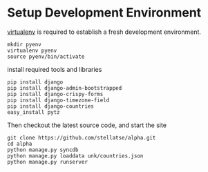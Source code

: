 # Setup Development Environment
[virtualenv](http://www.virtualenv.org/en/latest/index.html) is required to 
establish a fresh development environment.

    mkdir pyenv
    virtualenv pyenv
    source pyenv/bin/activate


install required tools and libraries

    pip install django
    pip install django-admin-bootstrapped
    pip install django-crispy-forms
    pip install django-timezone-field
    pip install django-countries
    easy_install pytz

Then checkout the latest source code, and start the site

    git clone https://github.com/stellatse/alpha.git
    cd alpha
    python manage.py syncdb
    python manage.py loaddata unk/countries.json
    python manage.py runserver